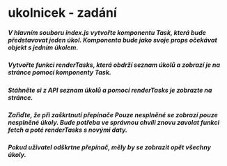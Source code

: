 # ukolnicek - zadání
##### V hlavním souboru index.js vytvořte komponentu Task, která bude představovat jeden úkol. Komponenta bude jako svoje props očekávat objekt s jedním úkolem.
##### Vytvořte funkci renderTasks, která obdrží seznam úkolů a zobrazí je na stránce pomocí komponenty Task.
##### Stáhněte si z API seznam úkolů a pomocí renderTasks je zobrazte na stránce.
##### Zařiďte, že při zaškrtnutí přepínače Pouze nesplněné se zobrazí pouze nesplněné úkoly. Bude potřeba ve správnou chvíli znovu zavolat funkci fetch a poté renderTasks s novými daty.
##### Pokud uživatel odškrtne přepínač, měly by se zobrazit opět všechny úkoly.
